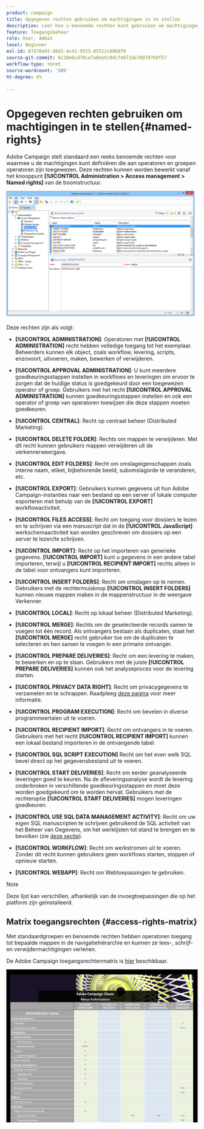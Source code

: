 ```yaml
---
product: campaign
title: Opgegeven rechten gebruiken om machtigingen in te stellen
description: Leer hoe u benoemde rechten kunt gebruiken om machtigingen in te stellen
feature: Toegangsbeheer
role: User, Admin
level: Beginner
exl-id: 07470a91-d8d2-4c41-9555-05522c8068f0
source-git-commit: 6c28e6cd78ce7a8ee5c0dc7e671de780787b9f57
workflow-type: tm+mt
source-wordcount: '505'
ht-degree: 6%

---
```


# Opgegeven rechten gebruiken om machtigingen in te stellen{#named-rights}

Adobe Campaign stelt standaard een reeks benoemde rechten voor waarmee u de machtigingen kunt definiëren die aan operatoren en groepen operatoren zijn toegewezen. Deze rechten kunnen worden bewerkt vanaf het knooppunt **[!UICONTROL Administration > Access management > Named rights]** van de boomstructuur.

![](assets/s_ncs_admin_named_rights.png)

Deze rechten zijn als volgt:

* **[!UICONTROL ADMINISTRATION]**: Operatoren met  **[!UICONTROL ADMINISTRATION]** recht hebben volledige toegang tot het exemplaar. Beheerders kunnen elk object, zoals workflow, levering, scripts, enzovoort, uitvoeren, maken, bewerken of verwijderen.

* **[!UICONTROL APPROVAL ADMINISTRATION]**: U kunt meerdere goedkeuringsstappen instellen in workflows en leveringen om ervoor te zorgen dat de huidige status is goedgekeurd door een toegewezen operator of groep. Gebruikers met het recht **[!UICONTROL APPROVAL ADMINISTRATION]** kunnen goedkeuringsstappen instellen en ook een operator of groep van operatoren toewijzen die deze stappen moeten goedkeuren.

* **[!UICONTROL CENTRAL]**: Recht op centraal beheer (Distributed Marketing).

* **[!UICONTROL DELETE FOLDER]**: Rechts om mappen te verwijderen. Met dit recht kunnen gebruikers mappen verwijderen uit de verkennerweergave.

* **[!UICONTROL EDIT FOLDERS]**: Recht om omslageigenschappen zoals interne naam, etiket, bijbehorende beeld, subomslagorde te veranderen, etc.

* **[!UICONTROL EXPORT]**: Gebruikers kunnen gegevens uit hun Adobe Campaign-instanties naar een bestand op een server of lokale computer exporteren met behulp van de  **[!UICONTROL EXPORT]** workflowactiviteit.

* **[!UICONTROL FILES ACCESS]**: Recht om toegang voor dossiers te lezen en te schrijven via een manuscript dat in de  **[!UICONTROL JavaScript]** werkschemaactiviteit kan worden geschreven om dossiers op een server te lezen/te schrijven.

* **[!UICONTROL IMPORT]**: Recht op het importeren van generieke gegevens. **[!UICONTROL IMPORT]** kunt u gegevens in een andere tabel importeren, terwijl u  **[!UICONTROL RECIPIENT IMPORT]** rechts alleen in de tabel voor ontvangers kunt importeren.

* **[!UICONTROL INSERT FOLDERS]**: Recht om omslagen op te nemen. Gebruikers met de rechtermuisknop **[!UICONTROL INSERT FOLDERS]** kunnen nieuwe mappen maken in de mappenstructuur in de weergave Verkenner.

* **[!UICONTROL LOCAL]**: Recht op lokaal beheer (Distributed Marketing).

* **[!UICONTROL MERGE]**: Rechts om de geselecteerde records samen te voegen tot één record. Als ontvangers bestaan als duplicaten, staat het **[!UICONTROL MERGE]** recht gebruiker toe om de duplicaten te selecteren en hen samen te voegen in een primaire ontvanger.

* **[!UICONTROL PREPARE DELIVERIES]**: Recht om een levering te maken, te bewerken en op te slaan. Gebruikers met de juiste **[!UICONTROL PREPARE DELIVERIES]** kunnen ook het analyseproces voor de levering starten.

* **[!UICONTROL PRIVACY DATA RIGHT]**: Recht om privacygegevens te verzamelen en te schrappen. Raadpleeg [deze pagina](https://helpx.adobe.com/nl/campaign/kb/acc-privacy.html) voor meer informatie.

* **[!UICONTROL PROGRAM EXECUTION]**: Recht om bevelen in diverse programmeertalen uit te voeren.

* **[!UICONTROL RECIPIENT IMPORT]**: Recht om ontvangers in te voeren. Gebruikers met het recht **[!UICONTROL RECIPIENT IMPORT]** kunnen een lokaal bestand importeren in de ontvangende tabel.

* **[!UICONTROL SQL SCRIPT EXECUTION]** Recht om het even welk SQL bevel direct op het gegevensbestand uit te voeren.

* **[!UICONTROL START DELIVERIES]**: Recht om eerder geanalyseerde leveringen goed te keuren. Na de afleveringsanalyse wordt de levering onderbroken in verschillende goedkeuringsstappen en moet deze worden goedgekeurd om te worden hervat. Gebruikers met de rechteroptie **[!UICONTROL START DELIVERIES]** mogen leveringen goedkeuren.

* **[!UICONTROL USE SQL DATA MANAGEMENT ACTIVITY]**: Recht om uw eigen SQL manuscripten te schrijven gebruikend de SQL activiteit van het Beheer van Gegevens, om het werklijsten tot stand te brengen en te bevolken (zie  [deze sectie](../../workflow/using/sql-data-management.md)).

* **[!UICONTROL WORKFLOW]**: Recht om werkstromen uit te voeren. Zonder dit recht kunnen gebruikers geen workflows starten, stoppen of opnieuw starten.

* **[!UICONTROL WEBAPP]**: Recht om Webtoepassingen te gebruiken.

>[!NOTE]
>
>Deze lijst kan verschillen, afhankelijk van de invoegtoepassingen die op het platform zijn geïnstalleerd.

## Matrix toegangsrechten {#access-rights-matrix}

Met standaardgroepen en benoemde rechten hebben operatoren toegang tot bepaalde mappen in de navigatiehiërarchie en kunnen ze lees-, schrijf- en verwijdermachtigingen verlenen.

De Adobe Campaign toegangsrechtenmatrix is [hier](/help/platform/using/assets/access-rights-matrix.pdf) beschikbaar.

[![image](assets/do-not-localize/user_management.png)](https://experienceleague.adobe.com/docs/campaign-classic/assets/access-rights-matrix.pdf?lang=en)
